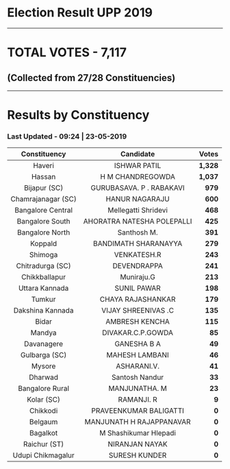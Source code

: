 # Election Result UPP 2019

---
# TOTAL VOTES - 7,117 
## (Collected from 27/28 Constituencies) 


---
# Results by Constituency 

### Last Updated - 09:24 | 23-05-2019 


|   Constituency   |        Candidate         |  Votes  |
|:----------------:|:------------------------:|--------:|
|      Haveri      |       ISHWAR PATIL       |**1,328**|
|      Hassan      |     H M CHANDREGOWDA     |**1,037**|
|   Bijapur (SC)   | GURUBASAVA. P . RABAKAVI |  **979**|
|Chamrajanagar (SC)|      HANUR NAGARAJU      |  **600**|
|Bangalore Central |   Mellegatti Shridevi    |  **468**|
| Bangalore South  |AHORATRA NATESHA POLEPALLI|  **425**|
| Bangalore North  |       Santhosh M.        |  **391**|
|     Koppald      |   BANDIMATH SHARANAYYA   |  **279**|
|     Shimoga      |       VENKATESH.R        |  **243**|
| Chitradurga (SC) |       DEVENDRAPPA        |  **241**|
|  Chikkballapur   |        Muniraju.G        |  **213**|
|  Uttara Kannada  |       SUNIL PAWAR        |  **198**|
|      Tumkur      |    CHAYA RAJASHANKAR     |  **179**|
| Dakshina Kannada |   VIJAY SHREENIVAS .C    |  **135**|
|      Bidar       |      AMBRESH KENCHA      |  **115**|
|      Mandya      |    DIVAKAR.C.P.GOWDA     |   **85**|
|    Davanagere    |       GANESHA B A        |   **49**|
|  Gulbarga (SC)   |      MAHESH LAMBANI      |   **46**|
|      Mysore      |       ASHARANI.V.        |   **41**|
|     Dharwad      |      Santosh Nandur      |   **33**|
| Bangalore Rural  |      MANJUNATHA. M       |   **23**|
|    Kolar (SC)    |        RAMANJI. R        |    **9**|
|     Chikkodi     |  PRAVEENKUMAR BALIGATTI  |    **0**|
|     Belgaum      | MANJUNATH H RAJAPPANAVAR |    **0**|
|     Bagalkot     |  M Shashikumar Hlepadi   |    **0**|
|   Raichur (ST)   |      NIRANJAN NAYAK      |    **0**|
|Udupi Chikmagalur |      SURESH KUNDER       |    **0**|



<!-- Global site tag (gtag.js) - Google Analytics -->
<script async src='https://www.googletagmanager.com/gtag/js?id=UA-138371535-2'></script>
<script>
window.dataLayer = window.dataLayer || [];
function gtag(){dataLayer.push(arguments);}
gtag('js', new Date());

gtag('config', 'UA-138371535-2');
</script>
        